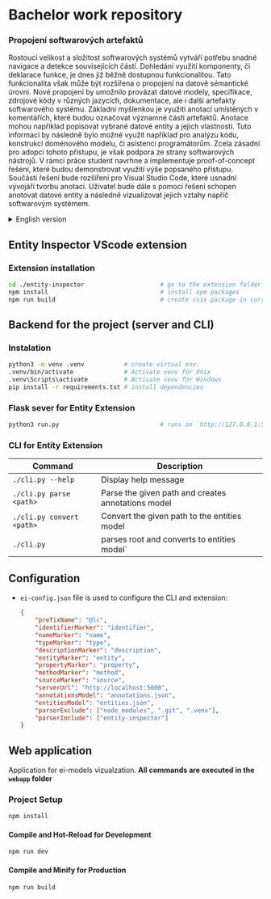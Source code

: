 # Bachelor work repository

### Propojení softwarových artefaktů

Rostoucí velikost a složitost softwarových systémů vytváří potřebu snadné navigace a detekce souvisejících částí.
Dohledání využití komponenty, či deklarace funkce, je dnes již běžně dostupnou funkcionalitou.
Tato funkcionalita však může být rozšířena o propojení na datově sémantické úrovni.
Nové propojení by umožnilo provázat datové modely, specifikace, zdrojové kódy v různých jazycích, dokumentace, ale i další artefakty softwarového systému.
Základní myšlenkou je využití anotací umístěných v komentářích, které budou označovat významné části artefaktů.
Anotace mohou například popisovat vybrané datové entity a jejich vlastnosti.
Tuto informaci by následně bylo možné využít například pro analýzu kódu, konstrukci doménového modelu, či asistenci programátorům.
Zcela zásadní pro adopci tohoto přístupu, je však podpora ze strany softwarových nástrojů.
V rámci práce student navrhne a implementuje proof-of-concept řešení, které budou demonstrovat využití výše popsaného přístupu.
Součástí řešení bude rozšíření pro Visual Studio Code, které usnadní vývojáři tvorbu anotací.
Uživatel bude dále s pomocí řešení schopen anotovat datové entity a následně vizualizovat jejich vztahy napříč softwarovým systémem.

<details close>
<summary>English version</summary>

> ### Linking software artifacts
>
> The increasing size and complexity of software systems creates the need for easy navigation and detection of related parts.
> Finding the use of a component or a function declaration is now a commonly available functionality.
> However, this functionality can be extended by linking at the data semantic level.
> The new linking would allow linking data models, specifications, source code in different languages, documentation, as well as other artifacts > of the software system.
> The basic idea is to use annotations placed in comments to indicate significant parts of the artifacts.
> Annotations can, for example, describe selected data entities and their properties.
> This information could then be used, for example, for code analysis, domain model construction, or assisting programmers.
> However, support from software tools is essential for the adoption of this approach.
> As part of the thesis, the student will design and implement proof-of-concept solutions that demonstrate the use of the approach described > above.
> The solution will include an extension for Visual Studio Code to facilitate the developer's annotation.
> Furthermore, the user will be able to annotate data entities with the solution and then visualize their relationships across the software > system.

</details>

## Entity Inspector VScode extension

### Extension installation

```bash
cd ./entity-inspector                     # go to the extension folder
npm install                               # install npm packages
npm run build                             # create vsix package in current folder
```

## Backend for the project (server and CLI)

### Instalation

```bash
python3 -m venv .venv           # create virtual env.
.venv/bin/activate              # Activate venv for Unix
.venv\Scripts\activate          # Activate venv for Windows
pip install -r requirements.txt # install dependencies
```

### Flask sever for Entity Extension

```bash
python3 run.py                            # runs on `http://127.0.0.1:5000`
```

### CLI for Entity Extension

| Command | Description |
| --- | --- |
| `./cli.py --help` | Display help message |
| `./cli.py parse <path>` | Parse the given path and creates annotations model |
| `./cli.py convert <path>` | Convert the given path to the entities model |
| `./cli.py` | parses root and converts to entities model` |

## Configuration

- `ei-config.json` file is used to configure the CLI and extension:

    ```json
    {
        "prefixName": "@lc",
        "identifierMarker": "identifier",
        "nameMarker": "name",
        "typeMarker": "type",
        "descriptionMarker": "description",
        "entityMarker": "entity",
        "propertyMarker": "property",
        "methodMarker": "method",
        "sourceMarker": "source",
        "serverUrl": "http://localhost:5000",
        "annotationsModel": "annotations.json",
        "entitiesModel": "entities.json",
        "parserExclude": ["node_modules", ".git", ".venv"],
        "parserInclude": ["entity-inspector"]
    }
    ```

## Web application

Application for ei-models vizualzation. **All commands are executed in the `webapp` folder**

### Project Setup

```sh
npm install
```

#### Compile and Hot-Reload for Development

```sh
npm run dev
```

#### Compile and Minify for Production

```sh
npm run build
```

